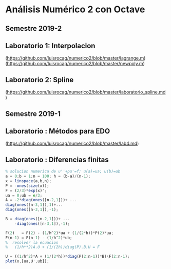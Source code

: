 # Análisis Numérico 2 con Octave
## Semestre 2019-2
## Laboratorio 1: Interpolacion
(https://github.com/luisrocag/numerico2/blob/master/lagrange.m)
(https://github.com/luisrocag/numerico2/blob/master/newpoly.m)

## Laboratorio 2: Spline
(https://github.com/luisrocag/numerico2/blob/master/laboratorio_spline.md)

## Semestre 2019-1
## Laboratorio : Métodos para EDO
(https://github.com/luisrocag/numerico2/blob/master/lab4.md)


## Laboratorio : Diferencias finitas
```octave
% solucion numerica de u''+pu'=f; u(a)=ua; u(b)=ub
a = 0;b = 1;n = 100; h = (b-a)/(n-1);
x = linspace(a,b,n);
P = -ones(size(x));
F = (2/3)*exp(x)';
ua = 0;ub = e/3;
A = -2*diag(ones([n-2,1]))+ ...
diag(ones([n-3,1]),1)+...
diag(ones([n-3,1]),-1);

B = diag(ones([n-2,1]))+ ...
    -diag(ones([n-3,1]),-1);

F(2)   = F(2) - (1/h^2)*ua + (1/(2*h))*P(2)*ua;
F(n-1) = F(n-1) - (1/h^2)*ub;
%  resolver la ecuacion 
%   (1/h**2)A.U + (1/(2h))diag(P).B.U = F

U = ((1/h^2)*A + (1/(2*h))*diag(P(2:n-1))*B)\F(2:n-1);
plot(x,[ua,U',ub]);

